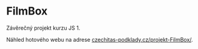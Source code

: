 # FilmBox

Závěrečný projekt kurzu JS 1.

Náhled hotového webu na adrese [czechitas-podklady.cz/projekt-FilmBox/](https://czechitas-podklady.cz/projekt-FilmBox/).
